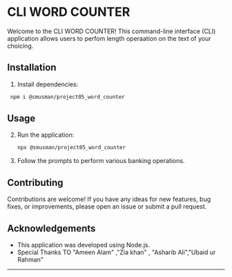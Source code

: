 # CLI WORD COUNTER

Welcome to the CLI WORD COUNTER! This command-line interface (CLI) application allows users to perfom length operaation on the text of your choicing.

## Installation

 1. Install dependencies:

   ```bash
    npm i @smusman/project05_word_counter
   ```
## Usage

2. Run the application:

   ```bash
   npx @smusman/project05_word_counter
   ```

3. Follow the prompts to perform various banking operations.
## Contributing

Contributions are welcome! If you have any ideas for new features, bug fixes, or improvements, please open an issue or submit a pull request.

## Acknowledgements

- This application was developed using Node.js.
- Special Thanks TO "Ameen Alam" ,"Zia khan" , "Asharib Ali","Ubaid ur Rahman"

---
